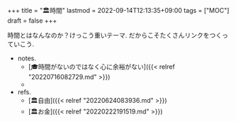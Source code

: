 +++
title = "🏛時間"
lastmod = 2022-09-14T12:13:35+09:00
tags = ["MOC"]
draft = false
+++

時間とはなんなのか？けっこう重いテーマ. だからこそたくさんリンクをつくっていこう.

-   notes.
    -   [🎓時間がないのではなく心に余裕がない]({{< relref "20220716082729.md" >}})
    -
-   refs.
    -   [🏛自由]({{< relref "20220624083936.md" >}})
    -   [🏛お金]({{< relref "20220222191519.md" >}})
